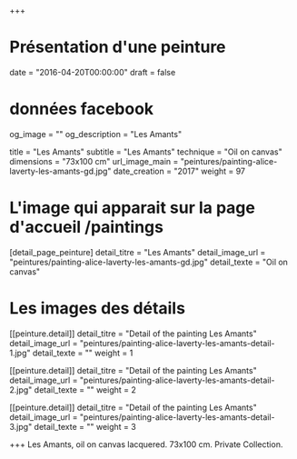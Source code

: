 +++
# Présentation d'une peinture
date = "2016-04-20T00:00:00"
draft = false

# données facebook
og_image = ""
og_description = "Les Amants"

title = "Les Amants"
subtitle = "Les Amants"
technique = "Oil on canvas"
dimensions = "73x100 cm"
url_image_main = "peintures/painting-alice-laverty-les-amants-gd.jpg"
date_creation = "2017"
weight = 97

# L'image qui apparait sur la page d'accueil /paintings
[detail_page_peinture]
detail_titre = "Les Amants"
detail_image_url = "peintures/painting-alice-laverty-les-amants-gd.jpg"
detail_texte = "Oil on canvas"

# Les images des détails
[[peinture.detail]]
detail_titre = "Detail of the painting Les Amants"
detail_image_url = "peintures/painting-alice-laverty-les-amants-detail-1.jpg"
detail_texte = ""
weight = 1

[[peinture.detail]]
detail_titre = "Detail of the painting Les Amants"
detail_image_url = "peintures/painting-alice-laverty-les-amants-detail-2.jpg"
detail_texte = ""
weight = 2

[[peinture.detail]]
detail_titre = "Detail of the painting Les Amants"
detail_image_url = "peintures/painting-alice-laverty-les-amants-detail-3.jpg"
detail_texte = ""
weight = 3

+++
Les Amants, oil on canvas lacquered. 73x100 cm.
Private Collection.
